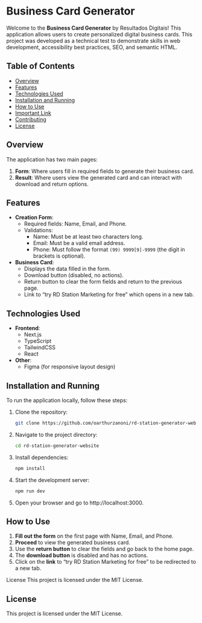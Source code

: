 # Business Card Generator

Welcome to the **Business Card Generator** by Resultados Digitais! This application allows users to create personalized digital business cards. This project was developed as a technical test to demonstrate skills in web development, accessibility best practices, SEO, and semantic HTML.

## Table of Contents

- [Overview](#overview)
- [Features](#features)
- [Technologies Used](#technologies-used)
- [Installation and Running](#installation-and-running)
- [How to Use](#how-to-use)
- [Important Link](#important-link)
- [Contributing](#contributing)
- [License](#license)

## Overview

The application has two main pages:

1. **Form**: Where users fill in required fields to generate their business card.
2. **Result**: Where users view the generated card and can interact with download and return options.

## Features

- **Creation Form**:
  - Required fields: Name, Email, and Phone.
  - Validations:
    - Name: Must be at least two characters long.
    - Email: Must be a valid email address.
    - Phone: Must follow the format `(99) 9999[9]-9999` (the digit in brackets is optional).
- **Business Card**:
  - Displays the data filled in the form.
  - Download button (disabled, no actions).
  - Return button to clear the form fields and return to the previous page.
  - Link to “try RD Station Marketing for free” which opens in a new tab.

## Technologies Used

- **Frontend**:
  - Next.js
  - TypeScript
  - TailwindCSS
  - React
- **Other**:
  - Figma (for responsive layout design)

## Installation and Running

To run the application locally, follow these steps:

1. Clone the repository:

   ```bash
   git clone https://github.com/oarthurzanoni/rd-station-generator-website.git
   ```

2. Navigate to the project directory:

   ```bash
   cd rd-station-generator-website
   ```

3. Install dependencies:

   ```bash
   npm install
   ```

4. Start the development server:
   ```bash
   npm run dev
   ```
5. Open your browser and go to http://localhost:3000.

## How to Use

1. **Fill out the form** on the first page with Name, Email, and Phone.
2. **Proceed** to view the generated business card.
3. Use the **return button** to clear the fields and go back to the home page.
4. The **download button** is disabled and has no actions.
5. Click on the **link** to “try RD Station Marketing for free” to be redirected to a new tab.

License
This project is licensed under the MIT License.

## License

This project is licensed under the MIT License.
